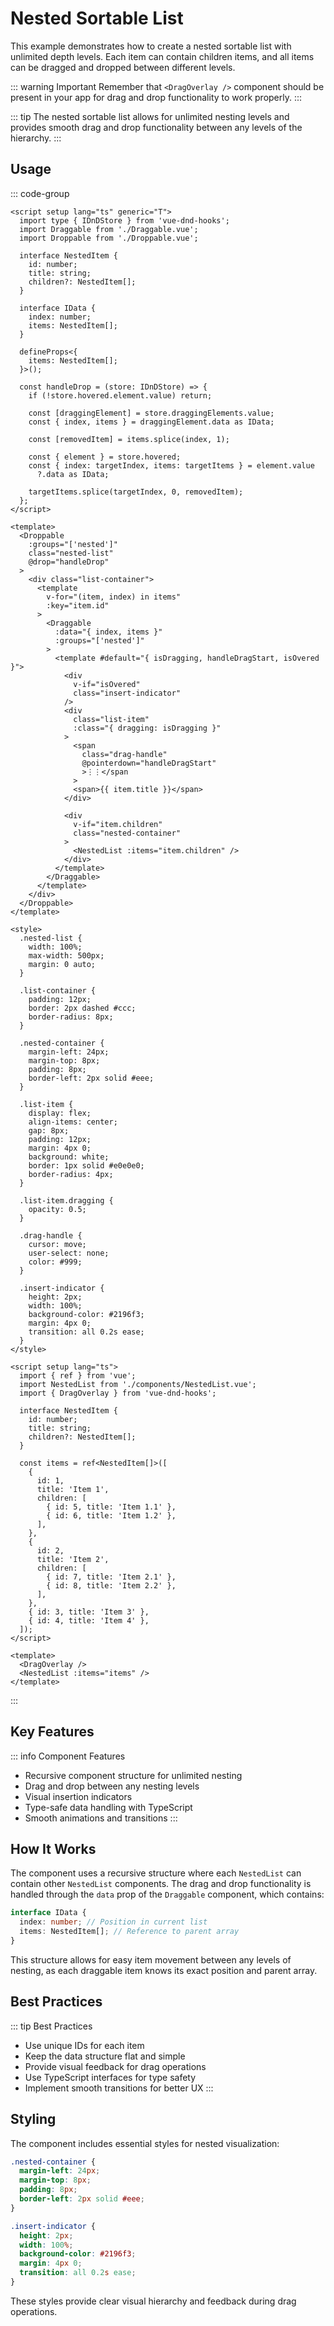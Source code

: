 # Nested Sortable List

This example demonstrates how to create a nested sortable list with unlimited depth levels. Each item can contain children items, and all items can be dragged and dropped between different levels.

::: warning Important
Remember that `<DragOverlay />` component should be present in your app for drag and drop functionality to work properly.
:::

::: tip
The nested sortable list allows for unlimited nesting levels and provides smooth drag and drop functionality between any levels of the hierarchy.
:::

## Usage

::: code-group

```vue [NestedList.vue]
<script setup lang="ts" generic="T">
  import type { IDnDStore } from 'vue-dnd-hooks';
  import Draggable from './Draggable.vue';
  import Droppable from './Droppable.vue';

  interface NestedItem {
    id: number;
    title: string;
    children?: NestedItem[];
  }

  interface IData {
    index: number;
    items: NestedItem[];
  }

  defineProps<{
    items: NestedItem[];
  }>();

  const handleDrop = (store: IDnDStore) => {
    if (!store.hovered.element.value) return;

    const [draggingElement] = store.draggingElements.value;
    const { index, items } = draggingElement.data as IData;

    const [removedItem] = items.splice(index, 1);

    const { element } = store.hovered;
    const { index: targetIndex, items: targetItems } = element.value
      ?.data as IData;

    targetItems.splice(targetIndex, 0, removedItem);
  };
</script>

<template>
  <Droppable
    :groups="['nested']"
    class="nested-list"
    @drop="handleDrop"
  >
    <div class="list-container">
      <template
        v-for="(item, index) in items"
        :key="item.id"
      >
        <Draggable
          :data="{ index, items }"
          :groups="['nested']"
        >
          <template #default="{ isDragging, handleDragStart, isOvered }">
            <div
              v-if="isOvered"
              class="insert-indicator"
            />
            <div
              class="list-item"
              :class="{ dragging: isDragging }"
            >
              <span
                class="drag-handle"
                @pointerdown="handleDragStart"
                >⋮⋮</span
              >
              <span>{{ item.title }}</span>
            </div>

            <div
              v-if="item.children"
              class="nested-container"
            >
              <NestedList :items="item.children" />
            </div>
          </template>
        </Draggable>
      </template>
    </div>
  </Droppable>
</template>

<style>
  .nested-list {
    width: 100%;
    max-width: 500px;
    margin: 0 auto;
  }

  .list-container {
    padding: 12px;
    border: 2px dashed #ccc;
    border-radius: 8px;
  }

  .nested-container {
    margin-left: 24px;
    margin-top: 8px;
    padding: 8px;
    border-left: 2px solid #eee;
  }

  .list-item {
    display: flex;
    align-items: center;
    gap: 8px;
    padding: 12px;
    margin: 4px 0;
    background: white;
    border: 1px solid #e0e0e0;
    border-radius: 4px;
  }

  .list-item.dragging {
    opacity: 0.5;
  }

  .drag-handle {
    cursor: move;
    user-select: none;
    color: #999;
  }

  .insert-indicator {
    height: 2px;
    width: 100%;
    background-color: #2196f3;
    margin: 4px 0;
    transition: all 0.2s ease;
  }
</style>
```

```vue [Usage.vue]
<script setup lang="ts">
  import { ref } from 'vue';
  import NestedList from './components/NestedList.vue';
  import { DragOverlay } from 'vue-dnd-hooks';

  interface NestedItem {
    id: number;
    title: string;
    children?: NestedItem[];
  }

  const items = ref<NestedItem[]>([
    {
      id: 1,
      title: 'Item 1',
      children: [
        { id: 5, title: 'Item 1.1' },
        { id: 6, title: 'Item 1.2' },
      ],
    },
    {
      id: 2,
      title: 'Item 2',
      children: [
        { id: 7, title: 'Item 2.1' },
        { id: 8, title: 'Item 2.2' },
      ],
    },
    { id: 3, title: 'Item 3' },
    { id: 4, title: 'Item 4' },
  ]);
</script>

<template>
  <DragOverlay />
  <NestedList :items="items" />
</template>
```

:::

## Key Features

::: info Component Features

- Recursive component structure for unlimited nesting
- Drag and drop between any nesting levels
- Visual insertion indicators
- Type-safe data handling with TypeScript
- Smooth animations and transitions
  :::

## How It Works

The component uses a recursive structure where each `NestedList` can contain other `NestedList` components. The drag and drop functionality is handled through the `data` prop of the `Draggable` component, which contains:

```typescript
interface IData {
  index: number; // Position in current list
  items: NestedItem[]; // Reference to parent array
}
```

This structure allows for easy item movement between any levels of nesting, as each draggable item knows its exact position and parent array.

## Best Practices

::: tip Best Practices

- Use unique IDs for each item
- Keep the data structure flat and simple
- Provide visual feedback for drag operations
- Use TypeScript interfaces for type safety
- Implement smooth transitions for better UX
  :::

## Styling

The component includes essential styles for nested visualization:

```css
.nested-container {
  margin-left: 24px;
  margin-top: 8px;
  padding: 8px;
  border-left: 2px solid #eee;
}

.insert-indicator {
  height: 2px;
  width: 100%;
  background-color: #2196f3;
  margin: 4px 0;
  transition: all 0.2s ease;
}
```

These styles provide clear visual hierarchy and feedback during drag operations.
